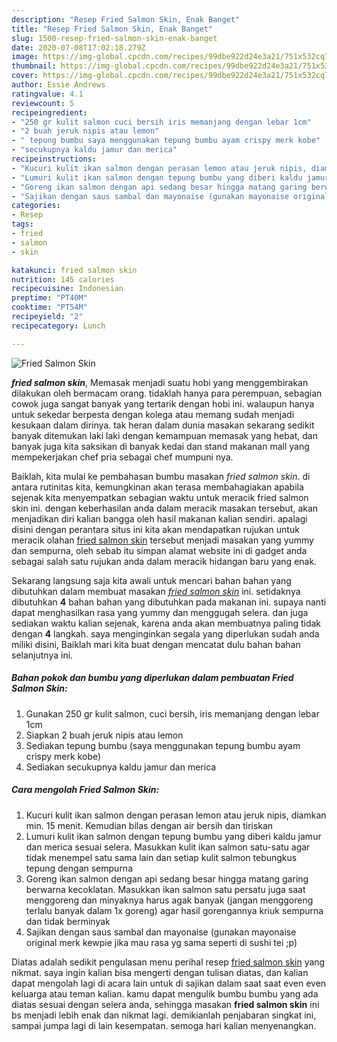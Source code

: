 ```yaml
---
description: "Resep Fried Salmon Skin, Enak Banget"
title: "Resep Fried Salmon Skin, Enak Banget"
slug: 1500-resep-fried-salmon-skin-enak-banget
date: 2020-07-08T17:02:18.279Z
image: https://img-global.cpcdn.com/recipes/99dbe922d24e3a21/751x532cq70/fried-salmon-skin-foto-resep-utama.jpg
thumbnail: https://img-global.cpcdn.com/recipes/99dbe922d24e3a21/751x532cq70/fried-salmon-skin-foto-resep-utama.jpg
cover: https://img-global.cpcdn.com/recipes/99dbe922d24e3a21/751x532cq70/fried-salmon-skin-foto-resep-utama.jpg
author: Essie Andrews
ratingvalue: 4.1
reviewcount: 5
recipeingredient:
- "250 gr kulit salmon cuci bersih iris memanjang dengan lebar 1cm"
- "2 buah jeruk nipis atau lemon"
- " tepung bumbu saya menggunakan tepung bumbu ayam crispy merk kobe"
- "secukupnya kaldu jamur dan merica"
recipeinstructions:
- "Kucuri kulit ikan salmon dengan perasan lemon atau jeruk nipis, diamkan min. 15 menit. Kemudian bilas dengan air bersih dan tiriskan"
- "Lumuri kulit ikan salmon dengan tepung bumbu yang diberi kaldu jamur dan merica sesuai selera. Masukkan kulit ikan salmon satu-satu agar tidak menempel satu sama lain dan setiap kulit salmon tebungkus tepung dengan sempurna"
- "Goreng ikan salmon dengan api sedang besar hingga matang garing berwarna kecoklatan. Masukkan ikan salmon satu persatu juga saat menggoreng dan minyaknya harus agak banyak (jangan menggoreng terlalu banyak dalam 1x goreng) agar hasil gorengannya kriuk sempurna dan tidak berminyak"
- "Sajikan dengan saus sambal dan mayonaise (gunakan mayonaise original merk kewpie jika mau rasa yg sama seperti di sushi tei ;p)"
categories:
- Resep
tags:
- fried
- salmon
- skin

katakunci: fried salmon skin 
nutrition: 145 calories
recipecuisine: Indonesian
preptime: "PT40M"
cooktime: "PT54M"
recipeyield: "2"
recipecategory: Lunch

---
```



![Fried Salmon Skin](https://img-global.cpcdn.com/recipes/99dbe922d24e3a21/751x532cq70/fried-salmon-skin-foto-resep-utama.jpg)

<b><i>fried salmon skin</i></b>, Memasak menjadi suatu hobi yang menggembirakan dilakukan oleh bermacam orang. tidaklah hanya para perempuan, sebagian cowok juga sangat banyak yang tertarik dengan hobi ini. walaupun hanya untuk sekedar berpesta dengan kolega atau memang sudah menjadi kesukaan dalam dirinya. tak heran dalam dunia masakan sekarang sedikit banyak ditemukan laki laki dengan kemampuan memasak yang hebat, dan banyak juga kita saksikan di banyak kedai dan stand makanan mall yang mempekerjakan chef pria sebagai chef mumpuni nya.



Baiklah, kita mulai ke pembahasan bumbu masakan <i>fried salmon skin</i>. di antara rutinitas kita, kemungkinan akan terasa membahagiakan apabila sejenak kita menyempatkan sebagian waktu untuk meracik fried salmon skin ini. dengan keberhasilan anda dalam meracik masakan tersebut, akan menjadikan diri kalian bangga oleh hasil makanan kalian sendiri. apalagi disini dengan perantara situs ini kita akan mendapatkan rujukan untuk meracik olahan <u>fried salmon skin</u> tersebut menjadi masakan yang yummy dan sempurna, oleh sebab itu simpan alamat website ini di gadget anda sebagai salah satu rujukan anda dalam meracik hidangan baru yang enak.


Sekarang langsung saja kita awali untuk mencari bahan bahan yang dibutuhkan dalam membuat masakan <u><i>fried salmon skin</i></u> ini. setidaknya dibutuhkan <b>4</b> bahan bahan yang dibutuhkan pada makanan ini. supaya nanti dapat menghasilkan rasa yang yummy dan menggugah selera. dan juga sediakan waktu kalian sejenak, karena anda akan membuatnya paling tidak dengan <b>4</b> langkah. saya menginginkan segala yang diperlukan sudah anda miliki disini, Baiklah mari kita buat dengan mencatat dulu bahan bahan selanjutnya ini.

<!--inarticleads1-->

##### Bahan pokok dan bumbu yang diperlukan dalam pembuatan Fried Salmon Skin:

1. Gunakan 250 gr kulit salmon, cuci bersih, iris memanjang dengan lebar 1cm
1. Siapkan 2 buah jeruk nipis atau lemon
1. Sediakan  tepung bumbu (saya menggunakan tepung bumbu ayam crispy merk kobe)
1. Sediakan secukupnya kaldu jamur dan merica




<!--inarticleads2-->

##### Cara mengolah Fried Salmon Skin:

1. Kucuri kulit ikan salmon dengan perasan lemon atau jeruk nipis, diamkan min. 15 menit. Kemudian bilas dengan air bersih dan tiriskan
1. Lumuri kulit ikan salmon dengan tepung bumbu yang diberi kaldu jamur dan merica sesuai selera. Masukkan kulit ikan salmon satu-satu agar tidak menempel satu sama lain dan setiap kulit salmon tebungkus tepung dengan sempurna
1. Goreng ikan salmon dengan api sedang besar hingga matang garing berwarna kecoklatan. Masukkan ikan salmon satu persatu juga saat menggoreng dan minyaknya harus agak banyak (jangan menggoreng terlalu banyak dalam 1x goreng) agar hasil gorengannya kriuk sempurna dan tidak berminyak
1. Sajikan dengan saus sambal dan mayonaise (gunakan mayonaise original merk kewpie jika mau rasa yg sama seperti di sushi tei ;p)




Diatas adalah sedikit pengulasan menu perihal resep <u>fried salmon skin</u> yang nikmat. saya ingin kalian bisa mengerti dengan tulisan diatas, dan kalian dapat mengolah lagi di acara lain untuk di sajikan dalam saat saat even even keluarga atau teman kalian. kamu dapat mengulik bumbu bumbu yang ada diatas sesuai dengan selera anda, sehingga masakan <b>fried salmon skin</b> ini bs menjadi lebih enak dan nikmat lagi. demikianlah penjabaran singkat ini, sampai jumpa lagi di lain kesempatan. semoga hari kalian menyenangkan.

